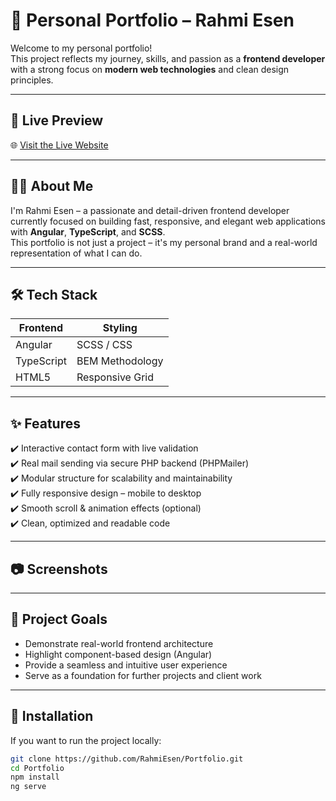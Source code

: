 # 💼 Personal Portfolio – Rahmi Esen

Welcome to my personal portfolio!  
This project reflects my journey, skills, and passion as a **frontend developer** with a strong focus on **modern web technologies** and clean design principles.

---

## 🚀 Live Preview

🌐 [Visit the Live Website](...)

---

## 👨‍💻 About Me

I'm Rahmi Esen – a passionate and detail-driven frontend developer currently focused on building fast, responsive, and elegant web applications with **Angular**, **TypeScript**, and **SCSS**.  
This portfolio is not just a project – it's my personal brand and a real-world representation of what I can do.

---

## 🛠️ Tech Stack

| Frontend       | Styling        |
|----------------|----------------|
| Angular        | SCSS / CSS     |
| TypeScript     | BEM Methodology|
| HTML5          | Responsive Grid|

---

## ✨ Features

✔️ Interactive contact form with live validation  
✔️ Real mail sending via secure PHP backend (PHPMailer)  
✔️ Modular structure for scalability and maintainability  
✔️ Fully responsive design – mobile to desktop  
✔️ Smooth scroll & animation effects (optional)  
✔️ Clean, optimized and readable code  

---

## 📷 Screenshots



---

## 🧠 Project Goals

- Demonstrate real-world frontend architecture  
- Highlight component-based design (Angular)  
- Provide a seamless and intuitive user experience  
- Serve as a foundation for further projects and client work  

---

## 🔧 Installation

If you want to run the project locally:

```bash
git clone https://github.com/RahmiEsen/Portfolio.git
cd Portfolio
npm install
ng serve

